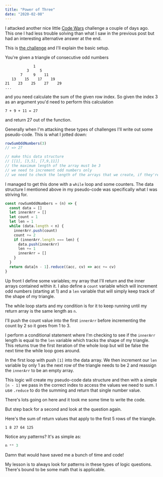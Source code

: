 ```yaml
---
title: "Power of Three"
date: "2020-02-08"
---
```


I attacked another nice little [Code Wars](https://www.codewars.com) challenge a couple of days ago. This one I had less trouble solving than what I saw in the previous post but had an interesting alternative answer at the end.

This is [the challenge](https://www.codewars.com/kata/55fd2d567d94ac3bc9000064) and I'll explain the basic setup.

You're given a triangle of consecutive odd numbers

```
             1
          3     5
       7     9    11
   13    15    17    19
21    23    25    27    29
...
```

and you need calculate the sum of the given row index. So given the index 3 as an argument you'd need to perform this calculation 

```
7 + 9 + 11 = 27
```

and return 27 out of the function.

Generally when I'm attacking these types of challenges I'll write out some pseudo-code. This is what I jotted down: 

```js
rowSumOddNumbers(3)
// => 27

// make this data structure
// [[1], [3,5], [7,9,11]]
// the maximum length of the array must be 3
// we need to increment odd numbers only
// we need to check the length of the arrays that we create, if they're === to a counter that we set we need to create a new array and append numbers into that new array
```

I managed to get this done with a `while` loop and some counters. The data structure I mentioned above in my pseudo-code was specifically what I was striving for.

```js
const rowSumOddNumbers = (n) => {
  const data = []
  let innerArr = []
  let count = 1
  let len = 1
  while (data.length < n) {
    innerArr.push(count)
    count += 2
    if (innerArr.length === len) {
      data.push(innerArr)
      len += 1
      innerArr = []
    }
  }
  return data[n - 1].reduce((acc, cv) => acc += cv) 
}
```

Up front I define some variables; my array that I'll return and the inner arrays contained within it. I also define a `count` variable which will increment odd numbers (starting at 1) and a `len` variable that will simply keep track of the shape of my triangle.

The while loop starts and my condition is for it to keep running until my return array is the same length as `n`.

I'll push the count value into the first `innerArr` before incrementing the count by 2 so it goes from 1 to 3. 

I perform a conditional statement where I'm checking to see if the `innerArr` length is equal to the `len` variable which tracks the shape of my triangle. This returns true the first iteration of the whole loop but will be false the next time the while loop goes around. 

In the first loop with push `[1]` into the data array. We then increment our `len` variable by only 1 as the next row of the triangle needs to be 2 and reassign the `innerArr` to be an empty array.

This logic will create my pseudo-code data structure and then with a simple `[n - 1]` we pass in the correct index to access the values we need to sum. I use `.reduce` to do the summing and return that single number value.

There's lots going on here and it took me some time to write the code.

But step back for a second and look at the question again.

Here's the sum of return values that apply to the first 5 rows of the triangle.

```
1 8 27 64 125
```

Notice any patterns? It's as simple as: 

```js
n ** 3
```

Damn that would have saved me a bunch of time and code!

My lesson is to always look for patterns in these types of logic questions. There's bound to be some math that is applicable. 